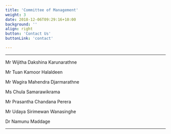 ```yaml
---
title: 'Committee of Management'
weight: 3
date: 2018-12-06T09:29:16+10:00
background: ''
align: right
button: 'Contact Us'
buttonLink: 'contact'

---
```

---

Mr Wijitha Dakshina Karunarathne

Mr Tuan Kamoor Halaldeen

Mr Wagira Mahendra Djarmarathne

Ms Chula Samarawikrama 

Mr Prasantha Chandana Perera

Mr Udaya Sirimewan Wanasinghe

Dr Namunu Maddage

---
